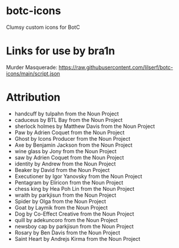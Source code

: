 # botc-icons
Clumsy custom icons for BotC

# Links for use by bra1n
Murder Masquerade: https://raw.githubusercontent.com/lilserf/botc-icons/main/script.json

# Attribution

- handcuff by tulpahn from the Noun Project
- caduceus by BTL Bay from the Noun Project
- sherlock holmes by Matthew Davis from the Noun Project
- Paw by Adrien Coquet from the Noun Project
- Ghost by Icons Producer from the Noun Project
- Axe by Benjamin Jackson from the Noun Project
- wine glass by Jony from the Noun Project
- saw by Adrien Coquet from the Noun Project
- identity by Andrew  from the Noun Project
- Beaker by David from the Noun Project
- Executioner by Igor Yanovsky from the Noun Project
- Pentagram by Eliricon from the Noun Project
- chess king by Hea Poh Lin from the Noun Project
- wraith by parkjisun from the Noun Project
- Spider by Olga from the Noun Project
- Goat by Laymik from the Noun Project
- Dog by Co-Effect Creative from the Noun Project
- quill by adekuncoro from the Noun Project
- newsboy cap by parkjisun from the Noun Project
- Rosary by Ben Davis from the Noun Project
- Saint Heart by Andrejs Kirma from the Noun Project